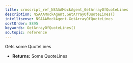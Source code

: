 ```yaml
---
title: crmscript_ref_NSAAAMockAgent_GetArrayOfQuoteLines
description: NSAAAMockAgent.GetArrayOfQuoteLines()
intellisense: NSAAAMockAgent.GetArrayOfQuoteLines
sortOrder: 8895
keywords: GetArrayOfQuoteLines()
so.topic: reference
---
```



Gets some QuoteLines



* **Returns:** Some QuoteLines


